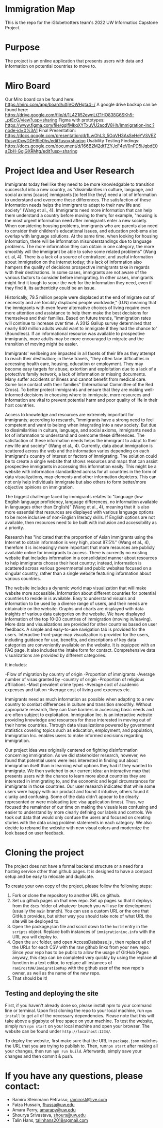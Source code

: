 # Immigration Map

This is the repo for the iGlobetrotters team's 2022 UW Informatics Capstone Project.

# Purpose
The project is an online application that presents users with data and information on potential countries to move to. 

# Miro Board
Our Miro board can be found here: https://miro.com/app/board/uXjVOWHgta4=/
A google drive backup can be found here: https://drive.google.com/file/d/1L421i52ewnLtZ1HO838G6SKh5-_ptEcG/view?usp=sharing
Figma with prototypes: https://www.figma.com/file/gqIfMkqXYTxuVU2acdV8Hh/Immigration-Inc.?node-id=0%3A1
Final Presentation: https://docs.google.com/presentation/d/1LwOhL3_5OqVH3AsSeHeYVSVEZRusyrt0xwDDH9le0hs/edit?usp=sharing
Usability Testing Findings: https://docs.google.com/document/d/166B2M2dtTZYJcF4eV0nPD5iJqbdE0aEbH-GglGXRMtg/edit?usp=sharing



# Project Idea and User Research
Immigrants today feel like they need to be more knowledgable to transition successful into a new country, as "dissimilarities in culture, language, and social axioms [cause] immigrants [to feel like they] need a lot of information to understand and overcome these differences. The satisfaction of these information needs helps the immigrant to adapt to their new life and society" (Wang et al., 4). Immigrants need more information that can help them understand a country before moving to them; for example, "housing is the most urgent information need after immigrants enter a new society. When considering housing problems, immigrants who are parents also need to consider their children's educational issues, and education problems also overlap with language solutions. At the same time, when looking for housing information, there will be information misunderstandings due to language problems. The more information they can obtain in one category, the more smoothly will the immigrant be able to solve some related problems" (Wang et. al, 4). There is a lack of a source of centralized, and useful information about immigration on the internet today; this lack of information also hampers the quality of decisions prospective immigrants take in regards with their destinations. In some cases, immigrants are not aware of the various factors to consider before immigrating. In other cases, immigrants might find it tough to scour the web for the information they need, even if they find it, its authenticity could be an issue.

Historically, 79.5 million people were displaced at the end of migrate out of necessity and are forcibly displaced people worldwide," (U.N) meaning that the immigrants with even fewer alternative choices of living require even more attention and assistance to help them make the best decisions for themselves and their families. Based on future trends, "immigration rates will continue to increase over time. A 2012 Gallup survey determined that nearly 640 million adults would want to immigrate if they had the chance to" (Boundless). If an informational resource was available to prospective immigrants, more adults may be more encouraged to migrate and the transition of moving might be easier.

Immigrants' wellbeing are impacted in all facets of their life as they attempt to reach their destination; in these travels, "they often face difficulties in accessing health care, housing, education or employment. They may become easy targets for abuse, extortion and exploitation due to a lack of a protective family network, a lack of information or missing documents. Many suffer accidents or illness and cannot benefit from medical care. Some lose contact with their families" (International Committee of the Red Cross). To better protect immigrants and ensure that they are making well-informed decisions in choosing where to immigrate, more resources and information are vital to prevent potential harm and poor quality of life in their host countries.

Access to knowledge and resources are extremely important for immigrants; according to research, "immigrants have a strong need to feel competent and want to belong when integrating into a new society. But due to dissimilarities in culture, language, and social axioms, immigrants need a lot of information to understand and overcome these differences. The satisfaction of these information needs helps the immigrant to adapt to their new life and society" (Wang et al., 4). Currently, data about immigration is scattered across the web and the information varies depending on each immigrant's country of interest or factors of immigrating. The solution could be to create a single website that shows resources and maps that can assist prospective immigrants in accessing this information easily. This might be a website with information standardized across for all countries in the form of data visualizations, map elements and other information depicters. This can not only help individuals immigrate but also others to form better/more objective opinions on immigration.

The biggest challenge faced by immigrants relates to "language (low English language proficiency, language differences, no information available in languages other than English)" (Wang et al., 4), meaning that it is also more essential that resources are displayed with various language options to be more inclusive of non-English literacy skills. If English options are not available, then resources need to be built with inclusion and accessibility as a priority.

Research has "indicated that the proportion of Asian immigrants using the Internet to obtain information is very high, about 87.5%" (Wang et al., 4), therefore it is increasingly more important that more resources are publicly available online for immigrants to access. There is currently no existing website that includes information in a consolidated manner about resources to help immigrants choose their host country; instead, information is scattered across various governmental and public websites focused on a singular country, rather than a single website featuring information about various countries.

The website includes a dynamic world map visualization that will make  website more accessible. Information about different countries for potential countries to reside in is available. Easy to understand visuals and information to be used by a diverse range of users, and their needs are obtainable on the website. Graphs and charts are displayed with data insights of various data categories on the website. We have displayed information of the top 10-20 countries of immigration (moving in/leaving). More data and visualizations are provided for other countries based on user feedback. A simple and easy-to-use navigation tab is provided for the users. Interactive front-page map visualization is provided for the users, including guidance for use, benefits, and descriptions of key data categories are conveniently available on the website. It is equipped with an FAQ page. It also includes the intake form for contact. Comprehensive data visualizations are provided by different categories.

It includes: 

-Flow of migration by country of origin
-Proportion of immigrants
-Average number of visas granted by -country of origin
-Proportion of religious affiliations
-Most prevalent crime types
-Average cost of academic expenses and tuition
-Average cost of living and expenses etc.

Immigrants need as much information as possible when adapting to a new
country to combat differences in culture and transition smoothly. Without appropriate research, they can face barriers in accessing basic needs and are often subject to exploitation. Immigration Inc. is an interactive website providing knowledge and resources for those interested in moving out of their home countries. Through data visualizations powered by government statistics covering topics such as education, employment, and population, Immigration Inc. enables users to make informed decisions regarding immigration.

Our project idea was originally centered on fighting disinformation concerning immigration. As we did stakeholder research, however, we found that potential users were less interested in finding out about immigration itself than in learning what options they had if they wanted to immigrate. We then switched to our current idea: an interactive map that presents users with the chance to learn more about countries they are interested in immigrating to, and the economic and legal circumstances for immigrants in those countries. 
Our user research indicated that while some users were happy with our product and found it intuitive, others found it clunky and confusing. Some of the data didn't appear to be clearly represented or were misleading (ex: visa application times). Thus, we focused the remainder of our time on making the visuals less confusing and easier to understand by more clearly defining our labels and controls. We took out data that would only confuse the users and focused on creating stories with the data using problem statements in each category. We also decide to rebrand the website with new visual colors and modernize the look based on user feedback.



# Cloning the project 
The project does not have a formal backend structure or a need for a hosting service other than github pages. It is designed to have a compact setup and be easy to relocate and duplicate. 

To create your own copy of the project, please follow the following steps:

1. Fork or clone the repository to another URL on github. 
2. Set up github pages on that new repo. Set up pages so that it deploys from the `docs` folder of whatever branch you will use for development (usually the `main` branch). You can use a custom URL or the one that GitHub provides, but either way you should take note of what URL the site will be deployed to. 
3. Open the package.json file and scroll down to the `build` entry in the `scripts` object. Replace both instances of `immigrationinc.info` with the URL you will deploy to.
4. Open the `src` folder, and open AccessDatabase.js , then replace all of the URLs for each CSV with the raw github links from your new repo. Since your repo has to be public to allow the usage of GitHub Pages anyway, this step can be completed very quickly by using the replace all function in a text editor, to replace all instances of `ramirostUW/ImmigrationMap` with the github user of the new repo's owner, as well as the name of the new repo. 
5. That should be it!

## Testing and deploying the site
First, if you haven't already done so, please install npm to your command line or terminal.
Upon first cloning the repo to your local machine, run `npm install` to get all of the necessary dependencies. Please note that this will take above a gigabyte of free space on your machine.
To test the website, simply run `npm start` on your local machine and open your browser. The website can be found under `http://localhost:1234/`. 

To deploy the website, first make sure that the URL in `package.json` matches the URL that you are trying to publish to. Then, run`npm start` after making all your changes, then run `npm run build`. Afterwards, simply save your changes and then commit & push. 

# If you have any questions, please contact:
- Ramiro Steinmann Petrasso, ramirost@live.com
- Faiza Hussain, fhussa@uw.edu
- Amara Perry, amarapy@uw.edu
- Shourya Srivastava, shours@uw.edu
- Talin Hans, talinhans2018@gmail.com
